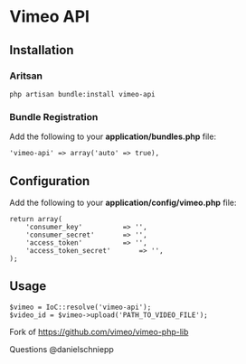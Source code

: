 # Vimeo API

## Installation

### Aritsan

	php artisan bundle:install vimeo-api

### Bundle Registration

Add the following to your **application/bundles.php** file:

	'vimeo-api' => array('auto' => true),

## Configuration

Add the following to your **application/config/vimeo.php** file:

	return array(
		'consumer_key' 			=> '', 
		'consumer_secret'		=> '',  
		'access_token'			=> '', 
		'access_token_secret'		=> '',
	);

	
## Usage

	$vimeo = IoC::resolve('vimeo-api');
	$video_id = $vimeo->upload('PATH_TO_VIDEO_FILE');
		
Fork of https://github.com/vimeo/vimeo-php-lib

Questions @danielschniepp
